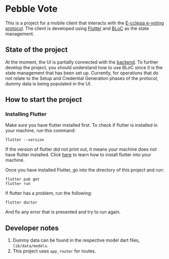 # Pebble Vote

This is a project for a mobile client that interacts with the [E-cclesia e-voting protocol](https://www.pebble.vote/). The client is developed using [Flutter](https://flutter.dev/) and [BLoC](https://bloclibrary.dev/#/) as the state management.

## State of the project

At the moment, the UI is partially connected with the [backend](https://github.com/b4ba/pebble-voting-app/tree/web-client-baba). To further develop the project, you should understand how to use BLoC since it is the state management that has been set up. Currently, for operations that do not relate to the Setup and Credential Generation phases of the protocol, dummy data is being populated in the UI.

## How to start the project

### Installing Flutter

Make sure you have flutter installed first. To check if flutter is installed in your machine, run this command:

```
flutter --version
```

If the version of flutter did not print out, it means your machine does not have flutter installed. Click [here](https://docs.flutter.dev/get-started/install/windows) to learn how to install flutter into your machine.

Once you have installed Flutter, go into the directory of this project and run:

```
flutter pub get
flutter run
```

If flutter has a problem, run the following:

```
flutter doctor
```

And fix any error that is presented and try to run again.

## Developer notes

1. Dummy data can be found in the respective model dart files, `lib/data/models`.
2. This project uses `app_router` for routes.
